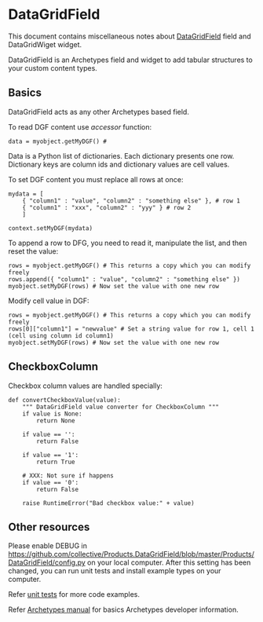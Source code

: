 # DataGridField

This document contains miscellaneous notes about [DataGridField] field and DataGridWiget widget.

DataGridField is an Archetypes field and widget to add tabular structures to your custom content types.

## Basics

DataGridField acts as any other Archetypes based field.

To read DGF content use *accessor* function:

```
data = myobject.getMyDGF() #
```

Data is a Python list of dictionaries. Each dictionary presents one row. Dictionary keys are column ids
and dictionary values are cell values.

To set DGF content you must replace all rows at once:

```
mydata = [
    { "column1" : "value", "column2" : "something else" }, # row 1
    { "column1" : "xxx", "column2" : "yyy" } # row 2
    ]

context.setMyDGF(mydata)
```

To append a row to DFG, you need to read it, manipulate the list, and then reset the value:

```
rows = myobject.getMyDGF() # This returns a copy which you can modify freely
rows.append({ "column1" : "value", "column2" : "something else" })
myobject.setMyDGF(rows) # Now set the value with one new row
```

Modify cell value in DGF:

```
rows = myobject.getMyDGF() # This returns a copy which you can modify freely
rows[0]["column1"] = "newvalue" # Set a string value for row 1, cell 1 (cell using column id column1)
myobject.setMyDGF(rows) # Now set the value with one new row
```

## CheckboxColumn

Checkbox column values are handled specially:

```
def convertCheckboxValue(value):
    """ DataGridField value converter for CheckboxColumn """
    if value is None:
        return None

    if value == '':
        return False

    if value == '1':
        return True

    # XXX: Not sure if happens
    if value == '0':
        return False

    raise RuntimeError("Bad checkbox value:" + value)
```

## Other resources

Please enable DEBUG in <https://github.com/collective/Products.DataGridField/blob/master/Products/DataGridField/config.py>
on your local computer. After this setting has been changed, you can run unit tests
and install example types on your computer.

Refer [unit tests](https://github.com/collective/Products.DataGridField/blob/master/Products/DataGridField/tests/test_columns.py) for more code examples.

Refer [Archetypes manual](https://plone.org/documentation/manual/archetypes-developer-manual) for basics Archetypes developer information.

[datagridfield]: http://www.google.com/url?sa=t&source=web&ct=res&cd=1&url=http%3A%2F%2Fplone.org%2Fproducts%2Fdatagridfield&ei=_ZtjSuiXDomD-Qbx0830DA&usg=AFQjCNGWg4ZN7xjGb7kCJwtLNbMPmmVWtQ&sig2=V-ZebsEdHEzPKIRQqjaanQ
